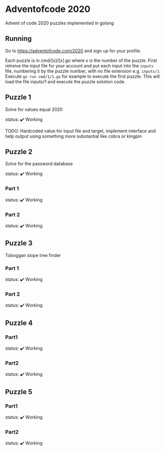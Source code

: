 # Adventofcode 2020

Advent of code 2020 puzzles implemented in golang

## Running

Go to https://adventofcode.com/2020 and sign up for your profile.

Each puzzle is in cmd/[x]/[x].go  where x is the number of the puzzle.
First retreive the input file for your account and put each input into the `inputs` file, numbering it by the puzzle number, with no file extension e.g. `inputs/1`
Execute `go run cmd/1/1.go` for example to execute the first puzzle. This will load the file inputs/1 and execute the puzzle solution code.

## Puzzle 1

Solve for values equal 2020

status: :heavy_check_mark: Working

TODO: Hardcoded value for input file and target, implement interface and help output using something more substantial like cobra or kingpin

## Puzzle 2

Solve for the password database

status: :heavy_check_mark: Working

### Part 1

status: :heavy_check_mark: Working

### Part 2

status: :heavy_check_mark: Working

## Puzzle 3

Toboggan slope tree finder

### Part 1

status: :heavy_check_mark: Working

### Part 2

status: :heavy_check_mark: Working

## Puzzle 4

### Part1

status: :heavy_check_mark: Working

### Part2

status: :heavy_check_mark: Working


## Puzzle 5

### Part1

status: :heavy_check_mark: Working

### Part2

status: :heavy_check_mark: Working